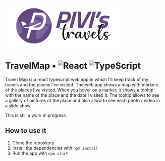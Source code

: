 ![Logo](app_logo.png)

# TravelMap • ![React](https://img.shields.io/badge/react-%2320232a.svg?style=for-the-badge&logo=react&logoColor=%2361DAFB) ![TypeScript](https://img.shields.io/badge/typescript-%23007ACC.svg?style=for-the-badge&logo=typescript&logoColor=white)

Travel Map is a react typescript web app in which I'll keep track of my travels and the places I've visited. The web app shows a map with markers of the places I've visited. When you hover on a marker, it shows a tooltip with the name of the place and the date I visited it. The tooltip allows to see a gallery of pictures of the place and also allow to see each photo / video in a slide show.

This is still a work in progress.

## How to use it

1. Clone the repository
2. Install the dependencies with `npm install`
3. Run the app with `npm start`
